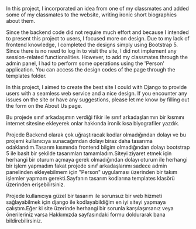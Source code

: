 In this project, I incorporated an idea from one of my classmates and added some of my classmates to the website, writing ironic short biographies about them.

Since the backend code did not require much effort and because I intended to present this project to users, I focused more on design. Due to my lack of frontend knowledge, I completed the designs simply using Bootstrap 5. Since there is no need to log in to visit the site, I did not implement any session-related functionalities. However, to add my classmates through the admin panel, I had to perform some operations using the 'Person' application. You can access the design codes of the page through the templates folder.

In this project, I aimed to create the best site I could with Django to provide users with a seamless web service and a nice design. If you encounter any issues on the site or have any suggestions, please let me know by filling out the form on the About Us page.



Bu projede sınıf arkadaşımın verdiği fikir ile sınıf arkadaşlarımın bir kısmını internet sitesine ekleyerek onlar hakkında ironik kısa biyografiler yazdık.

Projede Backend olarak çok uğraştıracak kodlar olmadığından dolayı ve bu projemi kullanıcıya sunacağımdan dolayı biraz daha tasarıma odaklandım.Tasarım kısmında frontend bilgim olmadığından dolayı bootstrap 5 ile basit bir şekilde tasarımları tamamladım.Siteyi ziyaret etmek için herhangi bir oturum açmaya gerek olmadığından dolayı oturum ile herhangi bir işlem yapmadım fakat projede sınıf arkadaşlarımı sadece admin panelinden ekleyebilmem için "Person" uygulaması üzerinden bir takım işlemler yapmam gerekti.Sayfanın tasarım kodlarına templates klasörü üzerinden erişebilirsiniz.

Projede kullanıcıya güzel bir tasarım ile sorunsuz bir web hizmeti sağlayabilmek için django ile kodlayabildiğim en iyi siteyi yapmaya çalıştım.Eğer ki site üzerinde herhangi bir sorunla karşılaşırsanız veya önerileriniz varsa Hakkımızda sayfasındaki formu doldurarak bana bildirebilirsiniz.
